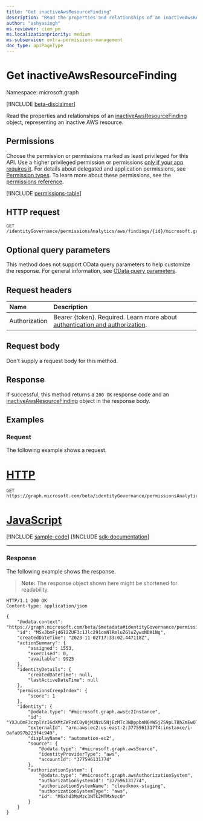 ```yaml
---
title: "Get inactiveAwsResourceFinding"
description: "Read the properties and relationships of an inactiveAwsResourceFinding object, representing an inactive AWS resource."
author: "ashyasingh"
ms.reviewer: ciem_pm
ms.localizationpriority: medium
ms.subservice: entra-permissions-management
doc_type: apiPageType
---
```


# Get inactiveAwsResourceFinding
Namespace: microsoft.graph

[!INCLUDE [beta-disclaimer](../../includes/beta-disclaimer.md)]

Read the properties and relationships of an [inactiveAwsResourceFinding](../resources/inactiveawsresourcefinding.md) object, representing an inactive AWS resource.

## Permissions
Choose the permission or permissions marked as least privileged for this API. Use a higher privileged permission or permissions [only if your app requires it](/graph/permissions-overview#best-practices-for-using-microsoft-graph-permissions). For details about delegated and application permissions, see [Permission types](/graph/permissions-overview#permission-types). To learn more about these permissions, see the [permissions reference](/graph/permissions-reference).

<!-- { "blockType": "permissions", "name": "inactiveawsresourcefinding_get" } -->
[!INCLUDE [permissions-table](../includes/permissions/inactiveawsresourcefinding-get-permissions.md)]

## HTTP request

<!-- {
  "blockType": "ignored"
}
-->
``` http
GET /identityGovernance/permissionsAnalytics/aws/findings/{id}/microsoft.graph.inactiveAwsResourceFinding
```

## Optional query parameters
This method does not support OData query parameters to help customize the response. For general information, see [OData query parameters](/graph/query-parameters).

## Request headers
|Name|Description|
|:---|:---|
|Authorization|Bearer {token}. Required. Learn more about [authentication and authorization](/graph/auth/auth-concepts).|

## Request body
Don't supply a request body for this method.

## Response

If successful, this method returns a `200 OK` response code and an [inactiveAwsResourceFinding](../resources/inactiveawsresourcefinding.md) object in the response body.

## Examples

### Request
The following example shows a request.
# [HTTP](#tab/http)
<!-- {
  "blockType": "request",
  "name": "get_inactiveawsresourcefinding"
}
-->
``` http
GET https://graph.microsoft.com/beta/identityGovernance/permissionsAnalytics/aws/findings/MSxJbmFjdGl2ZUF3c1Jlc291cmNlRmluZGluZywxNDA1Ng/microsoft.graph.inactiveAwsResourceFinding
```

# [JavaScript](#tab/javascript)
[!INCLUDE [sample-code](../includes/snippets/javascript/get-inactiveawsresourcefinding-javascript-snippets.md)]
[!INCLUDE [sdk-documentation](../includes/snippets/snippets-sdk-documentation-link.md)]

---

### Response
The following example shows the response.
>**Note:** The response object shown here might be shortened for readability.
<!-- {
  "blockType": "response",
  "truncated": true,
  "@odata.type": "microsoft.graph.inactiveAwsResourceFinding"
}
-->
``` http
HTTP/1.1 200 OK
Content-type: application/json

{
    "@odata.context": "https://graph.microsoft.com/beta/$metadata#identityGovernance/permissionsAnalytics/aws/findings/microsoft.graph.inactiveAwsResourceFinding/$entity",
    "id": "MSxJbmFjdGl2ZUF3c1Jlc291cmNlRmluZGluZywxNDA1Ng",
    "createdDateTime": "2023-11-02T17:33:02.447118Z",
    "actionSummary": {
        "assigned": 1553,
        "exercised": 0,
        "available": 9925
    },
    "identityDetails": {
        "createdDateTime": null,
        "lastActiveDateTime": null
    },
    "permissionsCreepIndex": {
        "score": 1
    },
    "identity": {
        "@odata.type": "#microsoft.graph.awsEc2Instance",
        "id": "YXJuOmF3czplYzI6dXMtZWFzdC0yOjM3NzU5NjEzMTc3NDppbnN0YW5jZS9pLTBhZmEwOTdiMjIzZjRjOTQ5",
        "externalId": "arn:aws:ec2:us-east-2:377596131774:instance/i-0afa097b223f4c949",
        "displayName": "automation-ec2",
        "source": {
            "@odata.type": "#microsoft.graph.awsSource",
            "identityProviderType": "aws",
            "accountId": "377596131774"
        },
        "authorizationSystem": {
            "@odata.type": "#microsoft.graph.awsAuthorizationSystem",
            "authorizationSystemId": "377596131774",
            "authorizationSystemName": "cloudknox-staging",
            "authorizationSystemType": "aws",
            "id": "MSxhd3MsMzc3NTk2MTMxNzc0"
        }
    }
}
```

